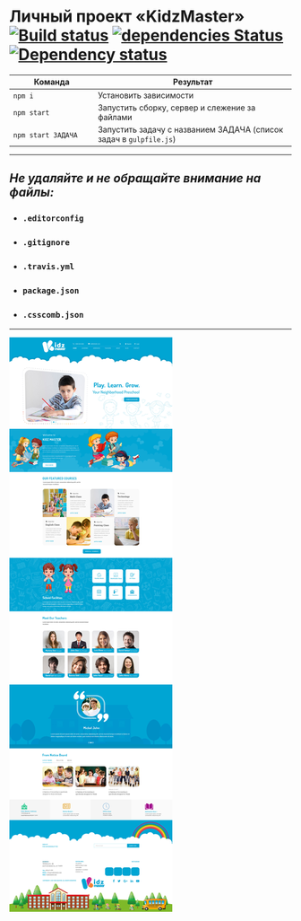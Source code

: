 # Личный проект «KidzMaster» [![Build status][travis-image]][travis-url] [![dependencies Status](https://david-dm.org/webistomin/kidzmaster-adaptive/status.svg)](https://david-dm.org/webistomin/kidzmaster-adaptive) [![Dependency status][dependency-image]][dependency-url] 

<table>
  <thead>
    <tr>
      <th>Команда</th>
      <th>Результат</th>
    </tr>
  </thead>
  <tbody>
    <tr>
      <td width="30%"><code>npm i</code></td>
      <td>Установить зависимости</td>
    </tr>
    <tr>
      <td><code>npm start</code></td>
      <td>Запустить сборку, сервер и слежение за файлами</td>
    </tr>
    <tr>
      <td><code>npm start ЗАДАЧА</code></td>
      <td>Запустить задачу с названием ЗАДАЧА (список задач в <code>gulpfile.js</code>)</td>
    </tr>
  </tbody>
</table>

---

## _Не удаляйте и не обращайте внимание на файлы:_
*	### `.editorconfig`
*	### `.gitignore`
*	### `.travis.yml`
*	### `package.json`
*	### `.csscomb.json`
---

![alt text](src/mockup/kidzmaster.jpg)




[travis-image]: https://travis-ci.org/webistomin/kidzmaster-adaptive.svg?branch=master
[travis-url]: https://travis-ci.org/webistomin/kidzmaster-adaptive
[dependency-image]: https://david-dm.org/webistomin/kidzmaster-adaptive/dev-status.svg
[dependency-url]: https://david-dm.org/webistomin/kidzmaster-adaptive
